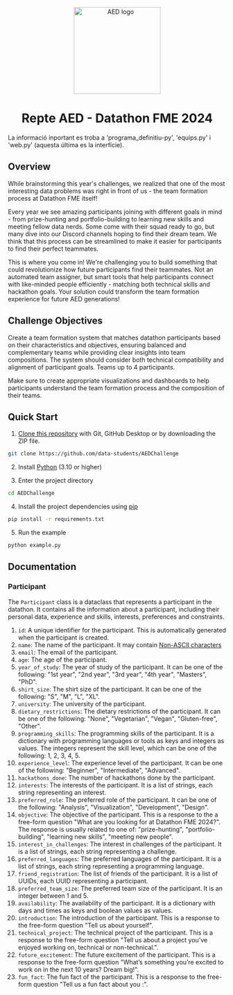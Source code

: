 <div align="center">
    <img src="public/aed_logo.png" width="200" alt="AED logo" />
    <h1>Repte AED - Datathon FME 2024</h1>
</div>
La informació inportant es troba a 'programa_definitiu-py', 'equips.py' i 'web.py' (aquesta última es la interfície).
</div>

## Overview

While brainstorming this year's challenges, we realized that one of the most interesting data problems was right in front of us - the team formation process at Datathon FME itself! 

Every year we see amazing participants joining with different goals in mind - from prize-hunting and portfolio-building to learning new skills and meeting fellow data nerds. Some come with their squad ready to go, but many dive into our Discord channels hoping to find their dream team. We think that this process can be streamlined to make it easier for participants to find their perfect teammates.

This is where you come in! We're challenging you to build something that could revolutionize how future participants find their teammates. Not an automated team assigner, but smart tools that help participants connect with like-minded people efficiently - matching both technical skills and hackathon goals. Your solution could transform the team formation experience for future AED generations!


## Challenge Objectives

Create a team formation system that matches datathon participants based on their characteristics and objectives, ensuring balanced and complementary teams while providing clear insights into team compositions. The system should consider both technical compatibility and alignment of participant goals. Teams up to 4 participants.

Make sure to create appropriate visualizations and dashboards to help participants understand the team formation process and the composition of their teams.

## Quick Start

1. [Clone this repository](https://docs.github.com/en/repositories/creating-and-managing-repositories/cloning-a-repository) with Git, GitHub Desktop or by downloading the ZIP file.

```bash
git clone https://github.com/data-students/AEDChallenge
```

2. Install [Python](https://www.python.org/downloads/) (3.10 or higher)

3. Enter the project directory

```bash
cd AEDChallenge
```

4. Install the project dependencies using [pip](https://pip.pypa.io/en/stable/getting-started/)

```bash
pip install -r requirements.txt
```

5. Run the example

```bash
python example.py
```

## Documentation

### Participant

The `Participant` class is a dataclass that represents a participant in the datathon. It contains all the information about a participant, including their personal data, experience and skills, interests, preferences and constraints.

1. `id`: A unique identifier for the participant. This is automatically generated when the participant is created.
2. `name`: The name of the participant. It may contain [Non-ASCII characters](https://blog.jpalardy.com/posts/dealing-with-non-ascii-characters/)
3. `email`: The email of the participant.
4. `age`: The age of the participant.
5. `year_of_study`: The year of study of the participant. It can be one of the following: "1st year", "2nd year", "3rd year", "4th year", "Masters", "PhD".
6. `shirt_size`: The shirt size of the participant. It can be one of the following: "S", "M", "L", "XL".
7. `university`: The university of the participant.
8. `dietary_restrictions`: The dietary restrictions of the participant. It can be one of the following: "None", "Vegetarian", "Vegan", "Gluten-free", "Other".
9. `programming_skills`: The programming skills of the participant. It is a dictionary with programming languages or tools as keys and integers as values. The integers represent the skill level, which can be one of the following: 1, 2, 3, 4, 5.
10. `experience_level`: The experience level of the participant. It can be one of the following: "Beginner", "Intermediate", "Advanced".
11. `hackathons_done`: The number of hackathons done by the participant.
12. `interests`: The interests of the participant. It is a list of strings, each string representing an interest. 
13. `preferred_role`: The preferred role of the participant. It can be one of the following: "Analysis", "Visualization", "Development", "Design".
14. `objective`: The objective of the participant. This is a response to the a free-form question "What are you looking for at Datathon FME 2024?". The response is usually related to one of: "prize-hunting", "portfolio-building", "learning new skills", "meeting new people".
15. `interest_in_challenges`: The interest in challenges of the participant. It is a list of strings, each string representing a challenge. 
16. `preferred_languages`: The preferred languages of the participant. It is a list of strings, each string representing a programming language.
17. `friend_registration`: The list of friends of the participant. It is a list of UUIDs, each UUID representing a participant.
18. `preferred_team_size`: The preferred team size of the participant. It is an integer between 1 and 5.
19. `availability`: The availability of the participant. It is a dictionary with days and times as keys and boolean values as values.
20. `introduction`: The introduction of the participant. This is a response to the free-form question "Tell us about yourself".
21. `technical_project`: The technical project of the participant. This is a response to the free-form question "Tell us about a project you’ve enjoyed working on, technical or non-technical.".
22. `future_excitement`: The future excitement of the participant. This is a response to the free-form question "What’s something you’re excited to work on in the next 10 years? Dream big!".
23. `fun_fact`: The fun fact of the participant. This is a response to the free-form question "Tell us a fun fact about you :".
